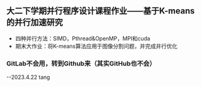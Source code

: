 ## 大二下学期并行程序设计课程作业——基于K-means的并行加速研究
- 四种并行方法：SIMD，Pthread&OpenMP，MPI和cuda
- 期末大作业：将K-means算法应用于图像分割问题，并完成并行优化

### GitLab不会用，转到Github来（其实GitHub也不会）
 --2023.4.22 tang
